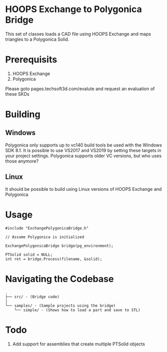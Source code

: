 # HOOPS Exchange to Polygonica Bridge

This set of classes loads a CAD file using HOOPS Exchange and maps triangles to a Polygonica
Solid.

# Prerequisits

1. HOOPS Exchange
1. Polygonica

Please goto pages.techsoft3d.com/evalute and request an evaluation of these SKDs

# Building
## Windows
Polygonica only supports up to vc140 build tools be used with the Windows SDK 8.1. It is possible to use VS2017 and VS2019 by setting these targets in your project settings. Polygonica supports older VC versions, but who uses those anymore?

## Linux
It should be possible to build using Linux versions of HOOPS Exchange and Polygonica

# Usage

	#include "ExchangePolygonicaBridge.h"

	// Assume Polygonica is initialized

	ExchangePolygonicaBridge bridge(pg_environment);
	
	PTSolid solid = NULL;
	int ret = bridge.Process(filename, &solid);

# Navigating the Codebase
```
.
├── src/ - (Bridge code)
|
└── samples/ - (Sample projects using the bridge)
    └── simple/ - (Shows how to load a part and save to STL)
```

# Todo
1. Add support for assemblies that create multiple PTSolid objects
